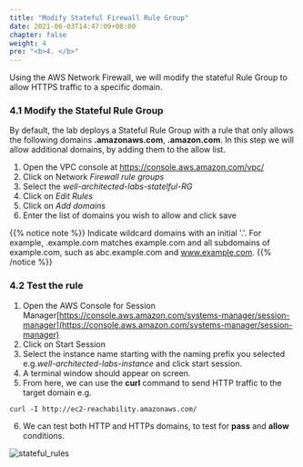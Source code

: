 ```yaml
---
title: "Modify Stateful Firewall Rule Group"
date: 2021-06-03T14:47:09+08:00
chapter: false
weight: 4
pre: "<b>4. </b>"
---
```


Using the AWS Network Firewall, we will modify the stateful Rule Group to allow HTTPS traffic to a specific domain.

### 4.1 Modify the Stateful Rule Group

By default, the lab deploys a Stateful Rule Group with a rule that only allows the following domains **.amazonaws.com**, **.amazon.com**. In this step we will allow additional domains, by adding them to the allow list.

1. Open the VPC console at https://console.aws.amazon.com/vpc/
2. Click on Network *Firewall rule groups*
3. Select the *well-architected-labs-statelful-RG*
4. Click on *Edit Rules*
5. Click on *Add domains*
6. Enter the list of domains you wish to allow and click save

{{% notice note %}}
Indicate wildcard domains with an initial '.'. For example, .example.com matches example.com and all subdomains of example.com, such as abc.example.com and www.example.com. 
{{% /notice %}}

### 4.2 Test the rule

1. Open the AWS Console for Session Manager[https://console.aws.amazon.com/systems-manager/session-manager](https://console.aws.amazon.com/systems-manager/session-manager)
2. Click on Start Session
3. Select the instance name starting with the naming prefix you selected e.g.*well-architected-labs-instance* and click start session.
4. A terminal window should appear on screen.
5. From here, we can use the **curl** command to send HTTP traffic to the target domain e.g.

```
curl -I http://ec2-reachability.amazonaws.com/
```
6. We can test both HTTP and HTTPs domains, to test for **pass** and **allow** conditions.

![stateful_rules](/Security/200_Network_Firewall_for_filtering_traffic/Images/stateful_curl_test.png)

